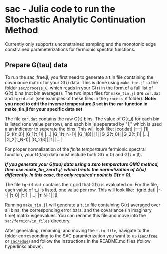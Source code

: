 # sac - Julia code to run the Stochastic Analytic Continuation Method
Currently only supports unconstrained sampling and the monotonic edge constrained parameterizations for fermionic spectral functions.

## Prepare G(tau) data

To run the sac_free.jl, you first need to generate a t.in file containing the covariance matrix for your G(τ) data. This is done using `make_tin.jl` in the folder `sac/process_G`, which reads in your G(τ) in the form of a full list of G(τ) bins (not bin averages). The two input files for `make_tin.jl` are `cor.dat` and `tgrid.dat` (see examples of these files in the `process_G` folder). **Note: you need to edit the inverse temperature β set in the `run` function in make_tin.jl for your specific data set**

The file `cor.dat` contains the raw G(τ) bins. The value of G(τ_i) for each bin is listed (one value per row), and each bin is seperated by "1," which is used a an indicator to seperate the bins. This will look like:
|cor.dat|
|---|
|1|
|G_1(τ_0)|
|G_1(τ_1)|
|...|
|G_1(τ_N-1)|
|G_1(β)|
|1|
|G_2(τ_0)|
|G_2(τ_1)|
|...|
|G_2(τ_N-1)|
|G_2(β)|
|1|
|...|

For proper normalization of the *finite temperature* fermionic spectral function, your G(tau) data must include both G(τ = 0) and G(τ = β).

***If you generate your G(tau) data using a zero temperature QMC method, then use make_tin_zeroT.jl, which treats the normalization of A(ω) differently. In this case, the only required τ point is G(τ = 0).***


The file `tgrid.dat` contains the τ grid that G(τ) is evaluated on. For the file, each value of τ_i is listed, one value per row. This will look like:
|tgrid.dat|
|---|
|τ_0|
|τ_1|
|...|
|τ_N-1|
|β|

Running `make_tin.jl` will generate a `t.in` file containing G(τ) averaged over all bins, the corresponding error bars, and the covariance (in imaginary time) matrix eigenvalues. You can rename this file and move into the `sac/fermion/in_files` directory.



After generating, renaming, and moving the `t.in file`, navigate to the folder corresponding to the SAC paramterization you want to us ([`sac/free`](./sac/fermion/free/README.md) or [`sac/edge`](./sac/fermion/edge/README.md)) and follow the instructions in the README.md files (follow hyperlinks above).

